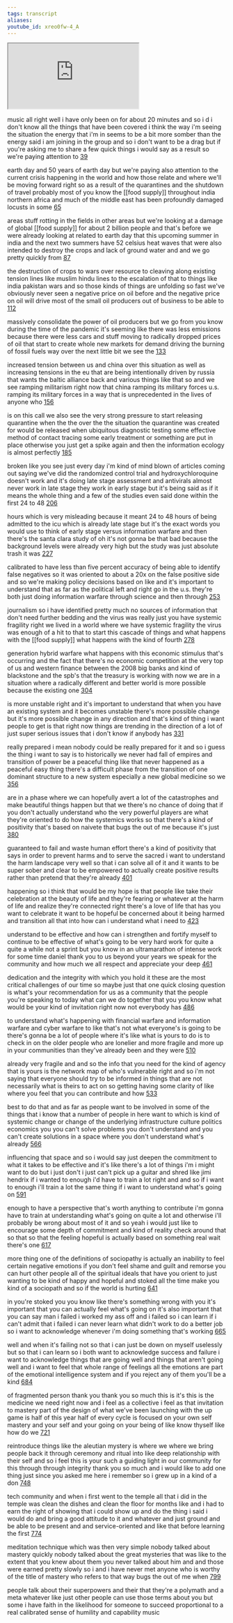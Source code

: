 ```yaml
---
tags: transcript
aliases:
youtube_id: xreo0fw-4_A
---
```


<div class="yt-container"><iframe src="https://www.youtube.com/embed/xreo0fw-4_A"></iframe></div>

music all right well i have only been on for about 20 minutes and so i d i don't know all the things that have been covered i think the way i'm seeing the situation the energy that i'm in seems to be a bit more somber than the energy said i am joining in the group and so i don't want to be a drag but if you're asking me to share a few quick things i would say as a result so we're paying attention to [39](https://www.youtube.com/watch?v=xreo0fw-4_A&t=39.559s)

earth day and 50 years of earth day but we're paying also attention to the current crisis happening in the world and how those relate and where we'll be moving forward right so as a result of the quarantines and the shutdown of travel probably most of you know the [[food supply]] throughout india northern africa and much of the middle east has been profoundly damaged locusts in some [65](https://www.youtube.com/watch?v=xreo0fw-4_A&t=65.76s)

areas stuff rotting in the fields in other areas but we're looking at a damage of global [[food supply]] for about 2 billion people and that's before we were already looking at related to earth day that this upcoming summer in india and the next two summers have 52 celsius heat waves that were also intended to destroy the crops and lack of ground water and and we go pretty quickly from [87](https://www.youtube.com/watch?v=xreo0fw-4_A&t=87.36s)

the destruction of crops to wars over resource to cleaving along existing tension lines like muslim hindu lines to the escalation of that to things like india pakistan wars and so those kinds of things are unfolding so fast we've obviously never seen a negative price on oil before and the negative price on oil will drive most of the small oil producers out of business to be able to [112](https://www.youtube.com/watch?v=xreo0fw-4_A&t=112.95s)

massively consolidate the power of oil producers but we go from you know during the time of the pandemic it's seeming like there was less emissions because there were less cars and stuff moving to radically dropped prices of oil that start to create whole new markets for demand driving the burning of fossil fuels way over the next little bit we see the [133](https://www.youtube.com/watch?v=xreo0fw-4_A&t=133.819s)

increased tension between us and china over this situation as well as increasing tensions in the eu that are being intentionally driven by russia that wants the baltic alliance back and various things like that so and we see ramping militarism right now that china ramping its military forces u.s. ramping its military forces in a way that is unprecedented in the lives of anyone who [156](https://www.youtube.com/watch?v=xreo0fw-4_A&t=156.319s)

is on this call we also see the very strong pressure to start releasing quarantine when the the over the the situation the quarantine was created for would be released when ubiquitous diagnostic testing some effective method of contact tracing some early treatment or something are put in place otherwise you just get a spike again and then the information ecology is almost perfectly [185](https://www.youtube.com/watch?v=xreo0fw-4_A&t=185.51s)

broken like you see just every day i'm kind of mind blown of articles coming out saying we've did the randomized control trial and hydroxychloroquine doesn't work and it's doing late stage assessment and antivirals almost never work in late stage they work in early stage but it's being said as if it means the whole thing and a few of the studies even said done within the first 24 to 48 [206](https://www.youtube.com/watch?v=xreo0fw-4_A&t=206.18s)

hours which is very misleading because it meant 24 to 48 hours of being admitted to the icu which is already late stage but it's the exact words you would use to think of early stage versus information warfare and then there's the santa clara study of oh it's not gonna be that bad because the background levels were already very high but the study was just absolute trash it was [227](https://www.youtube.com/watch?v=xreo0fw-4_A&t=227.81s)

calibrated to have less than five percent accuracy of being able to identify false negatives so it was oriented to about a 20x on the false positive side and so we're making policy decisions based on like and it's important to understand that as far as the political left and right go in the u.s. they're both just doing information warfare through science and then through [253](https://www.youtube.com/watch?v=xreo0fw-4_A&t=253.939s)

journalism so i have identified pretty much no sources of information that don't need further bedding and the virus was really just you have systemic fragility right we lived in a world where we have systemic fragility the virus was enough of a hit to that to start this cascade of things and what happens with the [[food supply]] what happens with the kind of fourth [278](https://www.youtube.com/watch?v=xreo0fw-4_A&t=278.479s)

generation hybrid warfare what happens with this economic stimulus that's occurring and the fact that there's no economic competition at the very top of us and western finance between the 2008 big banks and kind of blackstone and the spb's that the treasury is working with now we are in a situation where a radically different and better world is more possible because the existing one [304](https://www.youtube.com/watch?v=xreo0fw-4_A&t=304.58s)

is more unstable right and it's important to understand that when you have an existing system and it becomes unstable there's more possible change but it's more possible change in any direction and that's kind of thing i want people to get is that right now things are trending in the direction of a lot of just super serious issues that i don't know if anybody has [331](https://www.youtube.com/watch?v=xreo0fw-4_A&t=331.849s)

really prepared i mean nobody could be really prepared for it and so i guess the thing i want to say is to historically we never had fall of empires and transition of power be a peaceful thing like that never happened as a peaceful easy thing there's a difficult phase from the transition of one dominant structure to a new system especially a new global medicine so we [356](https://www.youtube.com/watch?v=xreo0fw-4_A&t=356.689s)

are in a phase where we can hopefully avert a lot of the catastrophes and make beautiful things happen but that we there's no chance of doing that if you don't actually understand who the very powerful players are what they're oriented to do how the systemics works so that there's a kind of positivity that's based on naivete that bugs the  out of me because it's just [380](https://www.youtube.com/watch?v=xreo0fw-4_A&t=380.569s)

guaranteed to fail and waste human effort there's a kind of positivity that says in order to prevent harms and to serve the sacred i want to understand the harm landscape very well so that i can solve all of it and it wants to be super sober and clear to be empowered to actually create positive results rather than pretend that they're already [401](https://www.youtube.com/watch?v=xreo0fw-4_A&t=401.09s)

happening so i think that would be my hope is that people like take their celebration at the beauty of life and they're fearing or whatever at the harm of life and realize they're connected right there's a love of life that has you want to celebrate it want to be hopeful be concerned about it being harmed and transition all that into how can i understand what i need to [423](https://www.youtube.com/watch?v=xreo0fw-4_A&t=423.08s)

understand to be effective and how can i strengthen and fortify myself to continue to be effective of what's going to be very hard work for quite a quite a while not a sprint but you know in an ultramarathon of intense work for some time daniel thank you to us beyond your years we speak for the community and how much we all respect and appreciate your deep [461](https://www.youtube.com/watch?v=xreo0fw-4_A&t=461.51s)

dedication and the integrity with which you hold it these are the most critical challenges of our time so maybe just that one quick closing question is what's your recommendation for us as a community that the people you're speaking to today what can we do together that you you know what would be your kind of invitation right now not everybody has [486](https://www.youtube.com/watch?v=xreo0fw-4_A&t=486.11s)

to understand what's happening with financial warfare and information warfare and cyber warfare to like that's not what everyone's is going to be there's gonna be a lot of people where it's like what is yours to do is to check in on the older people who are lonelier and more fragile and more  up in your communities than they've already been and they were [510](https://www.youtube.com/watch?v=xreo0fw-4_A&t=510.47s)

already very fragile and and so the info that you need for the kind of agency that is yours is the network map of who's vulnerable right and so i'm not saying that everyone should try to be informed in things that are not necessarily what is theirs to act on so getting having some clarity of like where you feel that you can contribute and how [533](https://www.youtube.com/watch?v=xreo0fw-4_A&t=533.31s)

best to do that and as far as people want to be involved in some of the things that i know that a number of people in here want to which is kind of systemic change or change of the underlying infrastructure culture politics economics you you can't solve problems you don't understand and you can't create solutions in a space where you don't understand what's already [566](https://www.youtube.com/watch?v=xreo0fw-4_A&t=566.73s)

influencing that space and so i would say just deepen the commitment to what it takes to be effective and it's like there's a lot of things i'm i might want to do but i just don't i just can't pick up a guitar and shred like jimi hendrix if i wanted to enough i'd have to train a lot right and and so if i want to enough i'll train a lot the same thing if i want to understand what's going on [591](https://www.youtube.com/watch?v=xreo0fw-4_A&t=591.24s)

enough to have a perspective that's worth anything to contribute i'm gonna have to train at understanding what's going on quite a lot and otherwise i'll probably be wrong about most of it and so yeah i would just like to encourage some depth of commitment and kind of reality check around that so that so that the feeling hopeful is actually based on something real wait there's one [617](https://www.youtube.com/watch?v=xreo0fw-4_A&t=617.43s)

more thing one of the definitions of sociopathy is actually an inability to feel certain negative emotions if you don't feel shame and guilt and remorse you can hurt other people all of the spiritual ideals that have you orient to just wanting to be kind of happy and hopeful and stoked all the time make you kind of a sociopath and so if the world is hurting [641](https://www.youtube.com/watch?v=xreo0fw-4_A&t=641.97s)

in you're stoked you you know like there's something wrong with you it's important that you can actually feel what's going on it's also important that you can say man i failed i worked my ass off and i failed so i can learn if i can't admit that i failed i can never learn what didn't work to do a better job so i want to acknowledge whenever i'm doing something that's working [665](https://www.youtube.com/watch?v=xreo0fw-4_A&t=665.58s)

well and when it's failing not so that i can just be down on myself uselessly but so that i can learn so i both want to acknowledge success and failure i want to acknowledge things that are going well and things that aren't going well and i want to feel that whole range of feelings all the emotions are part of the emotional intelligence system and if you reject any of them you'll be a kind [684](https://www.youtube.com/watch?v=xreo0fw-4_A&t=684.21s)

of fragmented person thank you thank you so much this is it's this is the medicine we need right now and i feel as a collective i feel as that invitation to mastery part of the design of what we've been launching with the up game is half of this year half of every cycle is focused on your own self mastery and your self and your going on your being of like know thyself like how do we [721](https://www.youtube.com/watch?v=xreo0fw-4_A&t=721.68s)

reintroduce things like the aleutian mystery is where we where we bring people back it through ceremony and ritual into like deep relationship with their self and so i feel this is your such a guiding light in our community for this through through integrity thank you so much and i would like to add one thing just since you asked me here i remember so i grew up in a kind of a don [748](https://www.youtube.com/watch?v=xreo0fw-4_A&t=748.61s)

tech community and when i first went to the temple all that i did in the temple was clean the dishes and clean the  floor for months like and i had to earn the right of showing that i could show up and do the thing i said i would do and bring a good attitude to it and whatever and just ground and be able to be present and and service-oriented and like that before learning the first [774](https://www.youtube.com/watch?v=xreo0fw-4_A&t=774.54s)

meditation technique which was then very simple nobody talked about mastery quickly nobody talked about the great mysteries that was like to the extent that you knew about them you never talked about him and and those were earned pretty slowly so i and i have never met anyone who is worthy of the title of mastery who refers to that way bugs the out of me when [799](https://www.youtube.com/watch?v=xreo0fw-4_A&t=799.139s)

people talk about their superpowers and their that they're a polymath and a meta whatever like just other people can use those terms about you but some i have faith in the likelihood for someone to succeed proportional to a real calibrated sense of humility and capability music